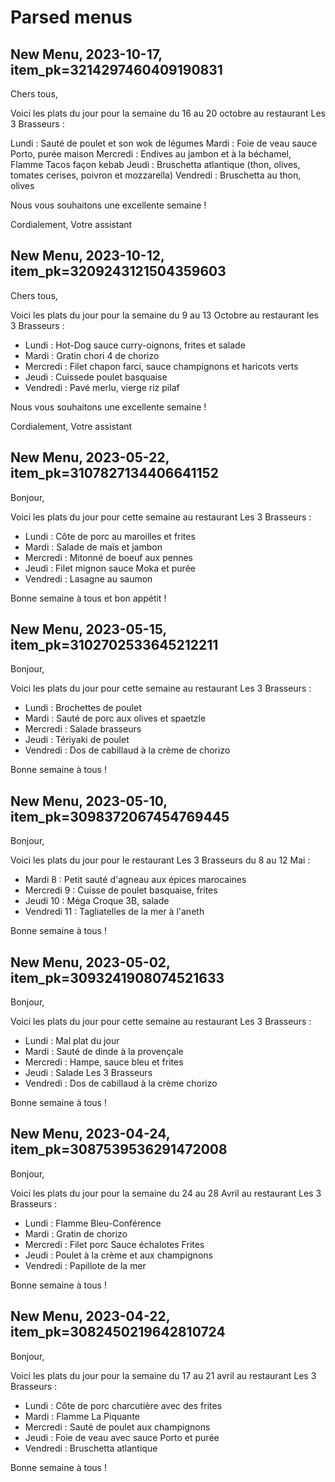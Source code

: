# Parsed menus
## New Menu, 2023-10-17, item_pk=3214297460409190831
Chers tous,

Voici les plats du jour pour la semaine du 16 au 20 octobre au restaurant Les 3 Brasseurs :

Lundi : Sauté de poulet et son wok de légumes
Mardi : Foie de veau sauce Porto, purée maison
Mercredi : Endives au jambon et à la béchamel, Flamme Tacos façon kebab
Jeudi : Bruschetta atlantique (thon, olives, tomates cerises, poivron et mozzarella)
Vendredi : Bruschetta au thon, olives

Nous vous souhaitons une excellente semaine !

Cordialement,
Votre assistant
## New Menu, 2023-10-12, item_pk=3209243121504359603
Chers tous,

Voici les plats du jour pour la semaine du 9 au 13 Octobre au restaurant les 3 Brasseurs :

- Lundi : Hot-Dog sauce curry-oignons, frites et salade
- Mardi : Gratin chori 4 de chorizo
- Mercredi : Filet chapon farci, sauce champignons et haricots verts
- Jeudi : Cuissede poulet basquaise
- Vendredi : Pavé merlu, vierge riz pilaf

Nous vous souhaitons une excellente semaine !

Cordialement,
Votre assistant
## New Menu, 2023-05-22, item_pk=3107827134406641152
Bonjour,

Voici les plats du jour pour cette semaine au restaurant Les 3 Brasseurs :

- Lundi : Côte de porc au maroilles et frites
- Mardi : Salade de maïs et jambon
- Mercredi : Mitonné de boeuf aux pennes
- Jeudi : Filet mignon sauce Moka et purée
- Vendredi : Lasagne au saumon

Bonne semaine à tous et bon appétit !
## New Menu, 2023-05-15, item_pk=3102702533645212211
Bonjour,

Voici les plats du jour pour cette semaine au restaurant Les 3 Brasseurs :

- Lundi : Brochettes de poulet
- Mardi : Sauté de porc aux olives et spaetzle
- Mercredi : Salade brasseurs
- Jeudi : Tériyaki de poulet
- Vendredi : Dos de cabillaud à la crème de chorizo

Bonne semaine à tous !
## New Menu, 2023-05-10, item_pk=3098372067454769445
Bonjour,

Voici les plats du jour pour le restaurant Les 3 Brasseurs du 8 au 12 Mai :

- Mardi 8 : Petit sauté d'agneau aux épices marocaines
- Mercredi 9 : Cuisse de poulet basquaise, frites
- Jeudi 10 : Méga Croque 3B, salade
- Vendredi 11 : Tagliatelles de la mer à l'aneth

Bonne semaine à tous !
## New Menu, 2023-05-02, item_pk=3093241908074521633
Bonjour,

Voici les plats du jour pour cette semaine au restaurant Les 3 Brasseurs :

- Lundi : Mal plat du jour
- Mardi : Sauté de dinde à la provençale
- Mercredi : Hampe, sauce bleu et frites
- Jeudi : Salade Les 3 Brasseurs
- Vendredi : Dos de cabillaud à la crème chorizo

Bonne semaine à tous !
## New Menu, 2023-04-24, item_pk=3087539536291472008
Bonjour,

Voici les plats du jour pour la semaine du 24 au 28 Avril au restaurant Les 3 Brasseurs :

- Lundi : Flamme Bleu-Conférence
- Mardi : Gratin de chorizo
- Mercredi : Filet porc Sauce échalotes Frites
- Jeudi : Poulet à la crème et aux champignons
- Vendredi : Papillote de la mer

Bonne semaine à tous !
## New Menu, 2023-04-22, item_pk=3082450219642810724
Bonjour,

Voici les plats du jour pour la semaine du 17 au 21 avril au restaurant Les 3 Brasseurs :

- Lundi : Côte de porc charcutière avec des frites
- Mardi : Flamme La Piquante
- Mercredi : Sauté de poulet aux champignons
- Jeudi : Foie de veau avec sauce Porto et purée
- Vendredi : Bruschetta atlantique

Bonne semaine à tous !
